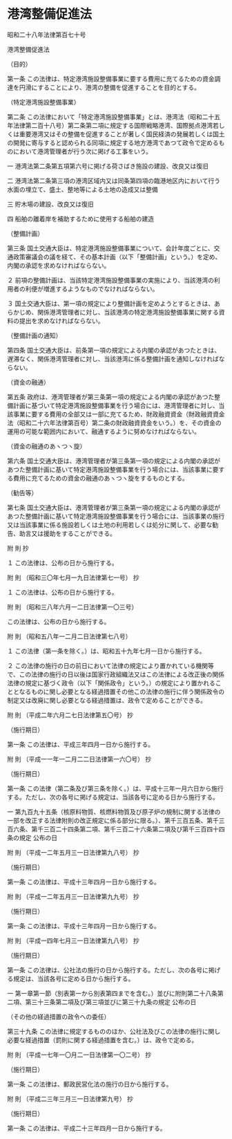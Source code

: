 # 港湾整備促進法

昭和二十八年法律第百七十号

港湾整備促進法

（目的）

第一条 この法律は、特定港湾施設整備事業に要する費用に充てるための資金調達を円滑にすることにより、港湾の整備を促進することを目的とする。

（特定港湾施設整備事業）

第二条 この法律において「特定港湾施設整備事業」とは、港湾法（昭和二十五年法律第二百十八号）第二条第二項に規定する国際戦略港湾、国際拠点港湾若しくは重要港湾又はその整備を促進することが著しく国民経済の発展若しくは国土の開発に寄与すると認められる同項に規定する地方港湾であつて政令で定めるものにおいて港湾管理者が行う次に掲げる工事をいう。

一 港湾法第二条第五項第六号に掲げる荷さばき施設の建設、改良又は復旧

二 港湾法第二条第三項の港湾区域内又は同条第四項の臨港地区内において行う水面の埋立て、盛土、整地等による土地の造成又は整備

三 貯木場の建設、改良又は復旧

四 船舶の離着岸を補助するために使用する船舶の建造

（整備計画）

第三条 国土交通大臣は、特定港湾施設整備事業について、会計年度ごとに、交通政策審議会の議を経て、その基本計画（以下「整備計画」という。）を定め、内閣の承認を求めなければならない。

２ 前項の整備計画は、当該特定港湾施設整備事業の実施により、当該港湾の利用者の利便が増進するようなものでなければならない。

３ 国土交通大臣は、第一項の規定により整備計画を定めようとするときは、あらかじめ、関係港湾管理者に対し、当該港湾の特定港湾施設整備事業に関する資料の提出を求めなければならない。

（整備計画の通知）

第四条 国土交通大臣は、前条第一項の規定による内閣の承認があつたときは、遅滞なく、関係港湾管理者に対し、当該港湾に係る整備計画を通知しなければならない。

（資金の融通）

第五条 政府は、港湾管理者が第三条第一項の規定による内閣の承認があつた整備計画に基づいて特定港湾施設整備事業を行う場合には、港湾管理者に対し、当該事業に要する費用の全部又は一部に充てるため、財政融資資金（財政融資資金法（昭和二十六年法律第百号）第二条の財政融資資金をいう。）を、その資金の運用の可能な範囲内において、融通するように努めなければならない。

（資金の融通のあヽつヽ旋）

第六条 国土交通大臣は、港湾管理者が第三条第一項の規定による内閣の承認があつた整備計画に基いて特定港湾施設整備事業を行う場合には、当該事業に要する費用に充てるための資金の融通のあヽつヽ旋をするものとする。

（勧告等）

第七条 国土交通大臣は、港湾管理者が第三条第一項の規定による内閣の承認があつた整備計画に基いて特定港湾施設整備事業を行う場合には、当該事業の施行又は当該事業に係る施設若しくは土地の利用若しくは処分に関して、必要な勧告、助言又は援助をすることができる。

附 則 抄

１ この法律は、公布の日から施行する。

附 則 （昭和三〇年七月一九日法律第七一号） 抄

１ この法律は、公布の日から施行する。

附 則 （昭和三八年六月一二日法律第一〇三号）

この法律は、公布の日から施行する。

附 則 （昭和五八年一二月二日法律第七八号）

１ この法律（第一条を除く。）は、昭和五十九年七月一日から施行する。

２ この法律の施行の日の前日において法律の規定により置かれている機関等で、この法律の施行の日以後は国家行政組織法又はこの法律による改正後の関係法律の規定に基づく政令（以下「関係政令」という。）の規定により置かれることとなるものに関し必要となる経過措置その他この法律の施行に伴う関係政令の制定又は改廃に関し必要となる経過措置は、政令で定めることができる。

附 則 （平成二年六月二七日法律第五〇号） 抄

（施行期日）

第一条 この法律は、平成三年四月一日から施行する。

附 則 （平成一一年一二月二二日法律第一六〇号） 抄

（施行期日）

第一条 この法律（第二条及び第三条を除く。）は、平成十三年一月六日から施行する。ただし、次の各号に掲げる規定は、当該各号に定める日から施行する。

一 第九百九十五条（核原料物質、核燃料物質及び原子炉の規制に関する法律の一部を改正する法律附則の改正規定に係る部分に限る。）、第千三百五条、第千三百六条、第千三百二十四条第二項、第千三百二十六条第二項及び第千三百四十四条の規定 公布の日

附 則 （平成一二年五月三一日法律第九八号） 抄

（施行期日）

第一条 この法律は、平成十三年四月一日から施行する。

附 則 （平成一二年五月三一日法律第九九号） 抄

（施行期日）

第一条 この法律は、平成十三年四月一日から施行する。

附 則 （平成一四年七月三一日法律第九八号） 抄

（施行期日）

第一条 この法律は、公社法の施行の日から施行する。ただし、次の各号に掲げる規定は、当該各号に定める日から施行する。

一 第一章第一節（別表第一から別表第四までを含む。）並びに附則第二十八条第二項、第三十三条第二項及び第三項並びに第三十九条の規定 公布の日

（その他の経過措置の政令への委任）

第三十九条 この法律に規定するもののほか、公社法及びこの法律の施行に関し必要な経過措置（罰則に関する経過措置を含む。）は、政令で定める。

附 則 （平成一七年一〇月二一日法律第一〇二号） 抄

（施行期日）

第一条 この法律は、郵政民営化法の施行の日から施行する。

附 則 （平成二三年三月三一日法律第九号） 抄

（施行期日）

第一条 この法律は、平成二十三年四月一日から施行する。
